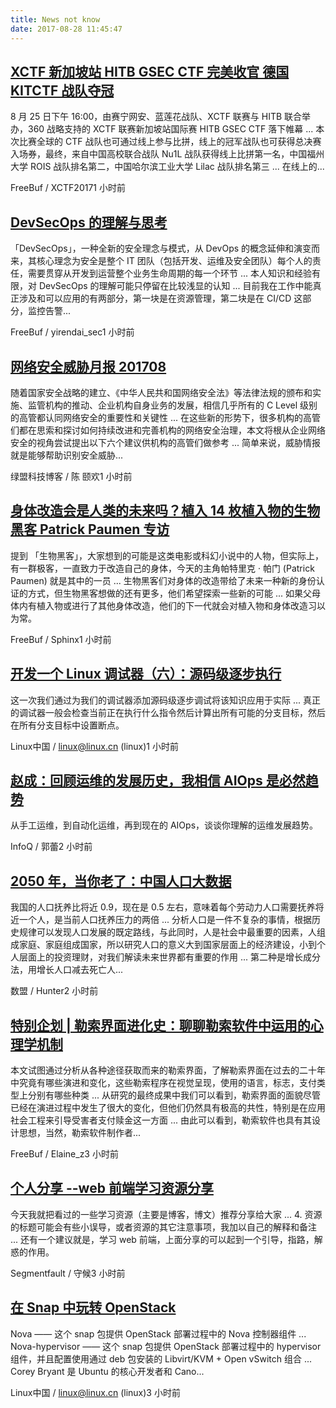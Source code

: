 ```yaml
---
title: News not know
date: 2017-08-28 11:45:47
---
```

[XCTF 新加坡站 HITB GSEC CTF 完美收官 德国 KITCTF 战队夺冠](http://www.freebuf.com/column/145728.html)
-----------------

8 月 25 日下午 16:00，由赛宁网安、蓝莲花战队、XCTF 联赛与 HITB 联合举办，360 战略支持的 XCTF 联赛新加坡站国际赛 HITB GSEC CTF 落下帷幕 ... 本次比赛全球的 CTF 战队也可通过线上参与比拼，线上的冠军战队也可获得总决赛入场券，最终，来自中国高校联合战队 Nu1L 战队获得线上比拼第一名，中国福州大学 ROIS 战队排名第二，中国哈尔滨工业大学 Lilac 战队排名第三 ... 在线上的...

FreeBuf / XCTF20171 小时前

[DevSecOps 的理解与思考](http://www.freebuf.com/column/145722.html)
-----------------

「DevSecOps」，一种全新的安全理念与模式，从 DevOps 的概念延伸和演变而来，其核心理念为安全是整个 IT 团队（包括开发、运维及安全团队）每个人的责任，需要贯穿从开发到运营整个业务生命周期的每一个环节 ... 本人知识和经验有限，对 DevSecOps 的理解可能只停留在比较浅显的认知 ... 目前我在工作中能真正涉及和可以应用的有两部分，第一块是在资源管理，第二块是在 CI/CD 这部分，监控告警...

FreeBuf / yirendai_sec1 小时前

[网络安全威胁月报 201708](http://blog.nsfocus.net/monthly-report-201708/)
-----------------

随着国家安全战略的建立、《中华人民共和国网络安全法》等法律法规的颁布和实施、监管机构的推动、企业机构自身业务的发展，相信几乎所有的 C Level 级别的高管都认同网络安全的重要性和关键性 ... 在这些新的形势下，很多机构的高管们都在思索和探讨如何持续改进和完善机构的网络安全治理，本文将根从企业网络安全的视角尝试提出以下六个建议供机构的高管们做参考 ... 简单来说，威胁情报就是能够帮助识别安全威胁...

绿盟科技博客 / 陈 颐欢1 小时前

[身体改造会是人类的未来吗？植入 14 枚植入物的生物黑客 Patrick Paumen 专访](http://www.freebuf.com/articles/neopoints/145230.html)
-----------------

提到 「生物黑客」，大家想到的可能是这类电影或科幻小说中的人物，但实际上，有一群极客，一直致力于改造自己的身体，今天的主角帕特里克 · 帕门 (Patrick Paumen) 就是其中的一员 ... 生物黑客们对身体的改造带给了未来一种新的身份认证的方式，但生物黑客想做的还有更多，他们希望探索一些新的可能 ... 如果父母体内有植入物或进行了其他身体改造，他们的下一代就会对植入物和身体改造习以为常。

FreeBuf / Sphinx1 小时前

[开发一个 Linux 调试器（六）：源码级逐步执行](https://linux.cn/article-8813-1.html?utm_source=rss&utm_medium=rss)
-----------------

这一次我们通过为我们的调试器添加源码级逐步调试将该知识应用于实际 ... 真正的调试器一般会检查当前正在执行什么指令然后计算出所有可能的分支目标，然后在所有分支目标中设置断点。

Linux中国 / linux@linux.cn (linux)1 小时前

[赵成：回顾运维的发展历史，我相信 AIOps 是必然趋势](http://www.infoq.com/cn/news/2017/08/aiops-is-the-future)
-----------------

从手工运维，到自动化运维，再到现在的 AIOps，谈谈你理解的运维发展趋势。

InfoQ / 郭蕾2 小时前

[2050 年，当你老了：中国人口大数据](http://dataunion.org/30854.html)
-----------------

我国的人口抚养比将近 0.9，现在是 0.5 左右，意味着每个劳动力人口需要抚养将近一个人，是当前人口抚养压力的两倍 ... 分析人口是一件不复杂的事情，根据历史规律可以发现人口发展的既定路线，与此同时，人是社会中最重要的因素，人组成家庭、家庭组成国家，所以研究人口的意义大到国家层面上的经济建设，小到个人层面上的投资理财，对我们解读未来世界都有重要的作用 ... 第二种是增长成分法，用增长人口减去死亡人...

数盟 / Hunter2 小时前

[特别企划 | 勒索界面进化史：聊聊勒索软件中运用的心理学机制](http://www.freebuf.com/special/145202.html)
-----------------

本文试图通过分析从各种途径获取而来的勒索界面，了解勒索界面在过去的二十年中究竟有哪些演进和变化，这些勒索程序在视觉呈现，使用的语言，标志，支付类型上分别有哪些种类 ... 从研究的最终成果中我们可以看到，勒索界面的面貌尽管已经在演进过程中发生了很大的变化，但他们仍然具有极高的共性，特别是在应用社会工程来引导受害者支付赎金这一方面 ... 由此可以看到，勒索软件也具有其设计思想，当然，勒索软件制作者...

FreeBuf / Elaine_z3 小时前

[个人分享 --web 前端学习资源分享](https://segmentfault.com/a/1190000010880049)
-----------------

今天我就把看过的一些学习资源（主要是博客，博文）推荐分享给大家 ... 4. 资源的标题可能会有些小误导，或者资源的其它注意事项，我加以自己的解释和备注 ... 还有一个建议就是，学习 web 前端，上面分享的可以起到一个引导，指路，解惑的作用。

Segmentfault / 守候3 小时前

[在 Snap 中玩转 OpenStack](https://linux.cn/article-8816-1.html?utm_source=rss&utm_medium=rss)
-----------------

Nova —— 这个 snap 包提供 OpenStack 部署过程中的 Nova 控制器组件 ... Nova-hypervisor —— 这个 snap 包提供 OpenStack 部署过程中的 hypervisor 组件，并且配置使用通过 deb 包安装的 Libvirt/KVM + Open vSwitch 组合 ... Corey Bryant 是 Ubuntu 的核心开发者和 Cano...

Linux中国 / linux@linux.cn (linux)3 小时前

